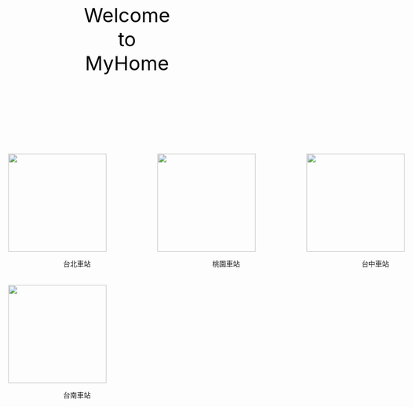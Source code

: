<html>
<head>
  <meta charset="utf-8">
  <style type="text/css">
  .head{
      color:black;font-size:40px;text-align:center;padding:150px;
  }
  .content{
      width:1200px;margin-left:atuo;margin-right:auto;
    }
  .box{
      width:280px;padding:5px;margin:5px;backgrond-color:witch;
      display:inline-block;vertical-align:top;
    }
   </style>
</head>
<body style="margin:0px;">
  <div class="head">Welcome to MyHome</div>
  <div class="content">
      <div class="box">
        <img src="https://photo.travelking.com.tw/scenery/36C8FB62-5AFB-4249-B911-EE7AEA50B6BB_e.jpg" height=200px/>
        <p align="center" valign="center">台北車站</p>
      </div>
      <div class="box">
        <img src="https://www.alberthsieh.com/wp-content/uploads/flickr/19436420784_b8c64408d4_b.jpg" height=200px/>
        <p align="center" valign="center">桃園車站</p>
      </div>      
      <div class="box">
        <img src="https://travel.taichung.gov.tw/Utility/DisplayImage?id=27960&rnd=1542692405390" height=200px/>
        <p align="center" valign="center">台中車站</p>
      </div>
      <div class="box"> 
        <img src="https://img.ltn.com.tw/Upload/news/600/2019/05/01/202.jpg" height=200px/>
        <p align="center" valign="center">台南車站</p>
      </div>
  </div>
</body>
</html>
